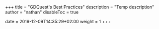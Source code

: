 +++
title = "GDQuest's Best Practices"
description = "Temp description"
author = "nathan"
disableToc = true

date = 2019-12-09T14:35:29+02:00
weight = 1
+++

<!-- If this file goes under contents/docs be sure to start chapters with ##, not # -->

